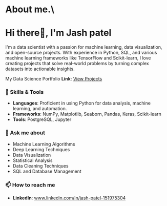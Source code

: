 # About me.\
# Hi there👋, I'm Jash patel 

I'm a data scientist with a passion for machine learning, data visualization, and open-source projects. With experience in Python, SQL, and various machine learning frameworks like TensorFlow and Scikit-learn, I love creating projects that solve real-world problems by turning complex datasets into actionable insights.

My Data Science Portfolio  **Link**: [View Projects](https://github.com/jash7-git/Portfolio/blob/main/README.md)



### 💼 Skills & Tools
- **Languages**: Proficient in using Python for data analysis, machine learning, and automation.
- **Frameworks**: NumPy, Matplotlib, Seaborn, Pandas, Keras, Scikit-learn
- **Tools**: PostgreSQL, Jupyter


### 💬 Ask me about
- Machine Learning Algorithms
- Deep Learning Techniques
- Data Visualization
- Statistical Analysis
- Data Cleaning Techniques
- SQL and Database Management

### 📫 How to reach me
- **LinkedIn**: www.linkedin.com/in/jash-patel-151975304
